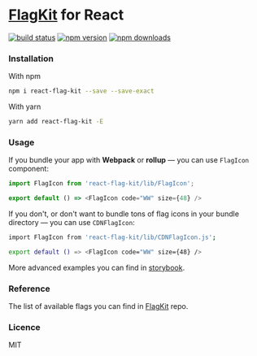 # [FlagKit](https://github.com/madebybowtie/FlagKit) for React
[![build status](https://img.shields.io/travis/umidbekkarimov/react-flag-kit/master.svg?style=flat-square)](https://travis-ci.org/umidbekkarimov/react-flag-kit)
[![npm version](https://img.shields.io/npm/v/react-flag-kit.svg?style=flat-square)](https://www.npmjs.com/package/react-flag-kit)
[![npm downloads](https://img.shields.io/npm/dm/react-flag-kit.svg?style=flat-square)](https://www.npmjs.com/package/react-flag-kit)



### Installation

With npm

```bash
npm i react-flag-kit --save --save-exact
```

With yarn

```bash
yarn add react-flag-kit -E
```



### Usage

If you bundle your app with **Webpack** or **rollup** — you can use `FlagIcon` component:

```javascript
import FlagIcon from 'react-flag-kit/lib/FlagIcon';

export default () => <FlagIcon code="WW" size={48} />
```



If you don't, or don't want to bundle tons of flag icons in your bundle directory — you can use `CDNFlagIcon`:

```bash
import FlagIcon from 'react-flag-kit/lib/CDNFlagIcon.js';

export default () => <FlagIcon code="WW" size={48} />
```

More advanced examples you can find in [storybook](https://umidbekkarimov.github.io/react-flag-kit).



### Reference

The list of available flags you can find in [FlagKit](https://github.com/madebybowtie/FlagKit#reference) repo.



### Licence

MIT